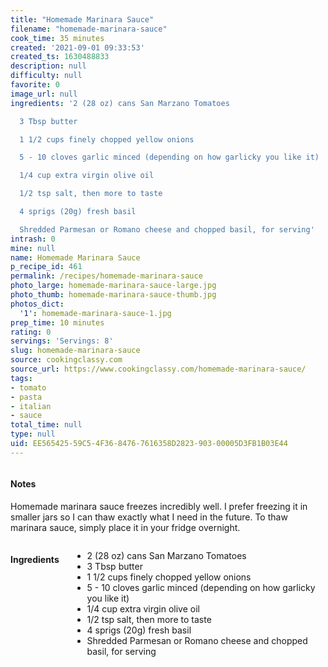 ```yaml
---
title: "Homemade Marinara Sauce"
filename: "homemade-marinara-sauce"
cook_time: 35 minutes
created: '2021-09-01 09:33:53'
created_ts: 1630488833
description: null
difficulty: null
favorite: 0
image_url: null
ingredients: '2 (28 oz) cans San Marzano Tomatoes

  3 Tbsp butter

  1 1/2 cups finely chopped yellow onions

  5 - 10 cloves garlic minced (depending on how garlicky you like it)

  1/4 cup extra virgin olive oil

  1/2 tsp salt, then more to taste

  4 sprigs (20g) fresh basil

  Shredded Parmesan or Romano cheese and chopped basil, for serving'
intrash: 0
mine: null
name: Homemade Marinara Sauce
p_recipe_id: 461
permalink: /recipes/homemade-marinara-sauce
photo_large: homemade-marinara-sauce-large.jpg
photo_thumb: homemade-marinara-sauce-thumb.jpg
photos_dict:
  '1': homemade-marinara-sauce-1.jpg
prep_time: 10 minutes
rating: 0
servings: 'Servings: 8'
slug: homemade-marinara-sauce
source: cookingclassy.com
source_url: https://www.cookingclassy.com/homemade-marinara-sauce/
tags:
- tomato
- pasta
- italian
- sauce
total_time: null
type: null
uid: EE565425-59C5-4F36-8476-7616358D2823-903-00005D3FB1B03E44
---
```

<div class="large-8 medium-7 columns" id="writeup">		<div id="notes"><h4>Notes</h4>
<div class="box box-notes"><p>Homemade marinara sauce freezes incredibly well. I prefer freezing it in smaller jars so I can thaw exactly what I need in the future. To thaw marinara sauce, simply place it in your fridge overnight.</p>
</div></div>	</div><!-- #writeup -->
</div><!-- #row-one -->
<div class="row" id="row-two">	<div class="medium-4 small-5 columns" id="ingredients"><h4>Ingredients</h4><div class="box box-ingredients content"><ul>
<li>2 (28 oz) cans San Marzano Tomatoes</li>
<li>3 Tbsp butter</li>
<li>1 1/2 cups finely chopped yellow onions</li>
<li>5 - 10 cloves garlic minced (depending on how garlicky you like it)</li>
<li>1/4 cup extra virgin olive oil</li>
<li>1/2 tsp salt, then more to taste</li>
<li>4 sprigs (20g) fresh basil</li>
<li>Shredded Parmesan or Romano cheese and chopped basil, for serving</li>
</ul>
</div>	</div>	<div class="medium-6 small-7 columns" id="directions">	</div>